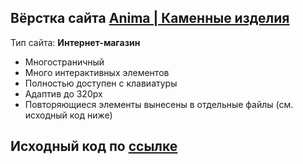 ## Вёрстка сайта [Anima | Каменные изделия](https://www.figma.com/file/9ydoBOg8V0ITnEeJAe2O2h/%D0%9A%D0%B0%D0%BC%D0%B5%D0%BD%D0%BD%D1%8B%D0%B5-%D0%B8%D0%B7%D0%B4%D0%B5%D0%BB%D0%B8%D1%8F?type=design&node-id=0-1&mode=design&t=R19SF5J9bsBQoFu4-0)

Тип сайта: **Интернет-магазин**

- Многостраничный
- Много интерактивных элементов
- Полностью доступен с клавиатуры
- Адаптив до 320px
- Повторяющиеся элементы вынесены в отдельные файлы (см. исходный код ниже)

## Исходный код по [ссылке](https://github.com/Lokusok/anima-source)